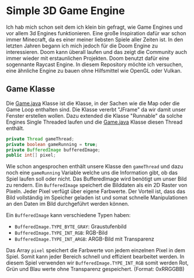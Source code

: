 # Simple 3D Game Engine

Ich hab mich schon seit dem ich klein bin gefragt, wie Game Engines und vor
allem 3d Engines funktionieren. Eine große Inspiration dafür war schon immer
Minecraft, da es einer meiner liebsten Spiele aller Zeiten ist. In den letzten 
Jahren begann ich mich jedoch für die Doom Engine zu interessieren. Doom kann
überall laufen und das zeigt die Community auch immer wieder mit erstaunlichen
Projekten. Doom benutzt dafür eine sogennante Raycast Engine. In diesem
Repository möchte ich versuchen, eine ähnliche Engine zu bauen ohne Hilfsmittel
wie OpenGL oder Vulkan.

## Game Klasse

Die [Game.java](src/main/java/org/tobii/game/Game.java) Klasse ist die Klasse, in
der Sachen wie die Map oder die Game Loop enthalten sind. Die Klasse vererbt "JFrame"
da wir damit unser Fenster erstellen wollen. Dazu extended die Klasse "Runnable" da
solche Engines Single Threaded laufen und die [Game.java](src/main/java/org/tobii/game/Game.java)
Klasse diesen Thread enthält.

```java
private Thread gameThread;
private boolean gameRunning = true;
private BufferedImage bufferedImage;
public int[] pixel;
```

Wie schon angesprochen enthält unsere Klasse den `gameThread` und dazu noch eine `gameRunning` Variable
welche uns die Information gibt, ob das Spiel laufen soll oder nicht. Das BufferedImage
wird benötigt um unser Bild zu rendern. Ein `BufferedImage` speichert die Bilddaten als ein 2D Raster von Pixeln.
Jeder Pixel verfügt über eigene Farbwerte. Der Vorteil ist, dass das Bild vollständig im Speicher
geladen ist und somat schnelle Manipulationen an den Daten im Bild durchgeführt werden können.

Ein `BufferedImage` kann verschiedene Typen haben:
* `BufferedImage.TYPE_BYTE_GRAY`: Graustufenbild
* `BufferedImage.TYPE_INT_RGB`: RGB-Bild
* `BufferedImage.TYPE_INT_ARGB`: ARGB-Bild mit Transparenz


Das Array `pixel` speichert die Farbwerte von jedem einzelnen Pixel in dem Spiel. Somit kann jeder Bereich
schnell und effizient bearbeitet werden. In diesem Spiel verwenden wir `BufferedImage.TYPE_INT_RGB` somit
werden Rot, Grün und Blau werte ohne Transparenz gespeichert. (Format: 0xRRGGBB)

